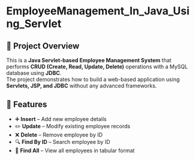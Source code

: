 # EmployeeManagement_In_Java_Using_Servlet

## 📌 Project Overview
This is a **Java Servlet-based Employee Management System** that performs **CRUD (Create, Read, Update, Delete)** operations with a MySQL database using **JDBC**.  
The project demonstrates how to build a web-based application using **Servlets, JSP, and JDBC** without any advanced frameworks.

## 🚀 Features
- ➕ **Insert** – Add new employee details  
- ✏️ **Update** – Modify existing employee records  
- ❌ **Delete** – Remove employee by ID  
- 🔍 **Find By ID** – Search employee by ID  
- 📃 **Find All** – View all employees in tabular format  
